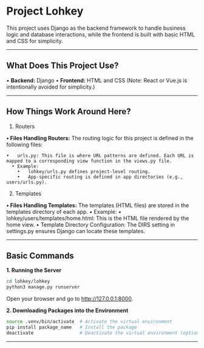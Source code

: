 # Project Lohkey #

This project uses Django as the backend framework to handle business logic and database interactions, while the frontend is built with basic HTML and CSS for simplicity.

_____________________________________________________________________________________________

## What Does This Project Use? ##

•	**Backend:** Django
•	**Frontend:** HTML and CSS
(Note: React or Vue.js is intentionally avoided for simplicity.)

_____________________________________________________________________________________________

## How Things Work Around Here? ##

1. Routers
   
**•	Files Handling Routers:**
The routing logic for this project is defined in the following files:

	•	urls.py: This file is where URL patterns are defined. Each URL is mapped to a corresponding view function in the views.py file.
	  •	Example:
	    •	lohkey/urls.py defines project-level routing.
	    •	App-specific routing is defined in app directories (e.g., users/urls.py).

2. Templates
   
**•	Files Handling Templates:**
The templates (HTML files) are stored in the templates directory of each app.
	•	Example:
	  •	lohkey/users/templates/home.html: This is the HTML file rendered by the home view.
	  •	Template Directory Configuration: The DIRS setting in settings.py ensures Django can locate these templates.

_____________________________________________________________________________________________

## Basic Commands ##

**1. Running the Server**
```bash
cd lohkey/lohkey
python3 manage.py runserver
```
Open your browser and go to http://127.0.0.1:8000.

**2. Downloading Packages into the Environment**
```bash
source .venv/bin/activate  # Activate the virtual environment
pip install package_name   # Install the package
deactivate                 # Deactivate the virtual environment (optional)
```

_____________________________________________________________________________________________
















